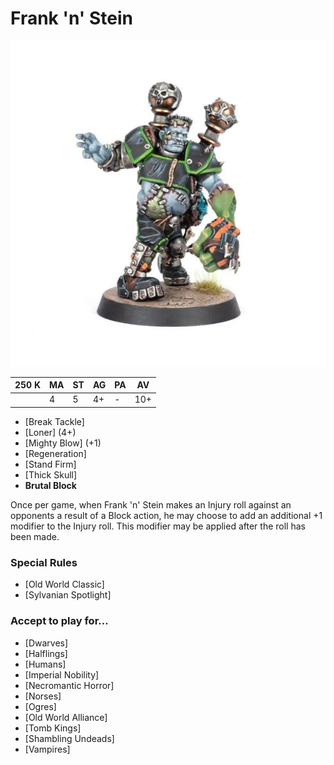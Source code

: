 # Frank 'n' Stein

![](../media/starplayers/FrankNSteinLead.jpg)

| 250 K  | MA | ST | AG | PA | AV |
| --- | --- | --- | --- | --- | --- |
| | 4 | 5 | 4+ | - | 10+ |

* [Break Tackle]
* [Loner] (4+)
* [Mighty Blow] (+1)
* [Regeneration]
* [Stand Firm]
* [Thick Skull]
* **Brutal Block**

Once per game, when Frank 'n' Stein makes an Injury roll against an opponents a result of a Block action, he may choose to add an additional +1 modifier to the Injury roll. This modifier may be applied after the roll has been made.

### Special Rules
* [Old World Classic]
* [Sylvanian Spotlight]

### Accept to play for...
* [Dwarves]
* [Halflings]
* [Humans]
* [Imperial Nobility]
* [Necromantic Horror]
* [Norses]
* [Ogres]
* [Old World Alliance]
* [Tomb Kings]
* [Shambling Undeads]
* [Vampires]
